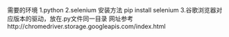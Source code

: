 需要的环境
1.python
2.selenium
  安装方法 pip install selenium
3.谷歌浏览器对应版本的驱动，放在.py文件同一目录
  网址参考http://chromedriver.storage.googleapis.com/index.html
